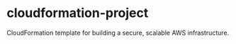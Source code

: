 # cloudformation-project
CloudFormation template for building a secure, scalable AWS infrastructure.

